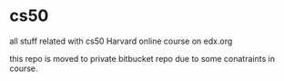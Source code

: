 # cs50
all stuff related with cs50 Harvard online course on edx.org

this repo is moved to private bitbucket repo due to some conatraints in course.
